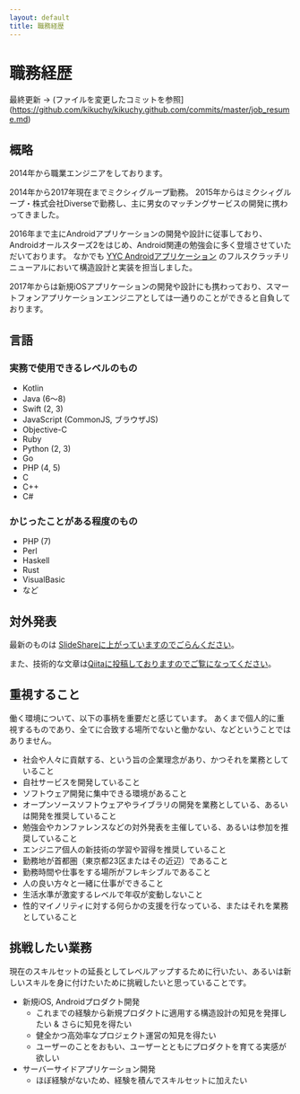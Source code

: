 ```yaml
---
layout: default
title: 職務経歴
---
```


# 職務経歴

最終更新 -> (ファイルを変更したコミットを参照](https://github.com/kikuchy/kikuchy.github.com/commits/master/job_resume.md)


## 概略

2014年から職業エンジニアをしております。

2014年から2017年現在までミクシィグループ勤務。
2015年からはミクシィグループ・株式会社Diverseで勤務し、主に男女のマッチングサービスの開発に携わってきました。

2016年まで主にAndroidアプリケーションの開発や設計に従事しており、Androidオールスターズ2をはじめ、Android関連の勉強会に多く登壇させていただいております。
なかでも [YYC Androidアプリケーション](https://play.google.com/store/apps/details?id=jp.yyc.app.official2&hl=ja) のフルスクラッチリニューアルにおいて構造設計と実装を担当しました。

2017年からは新規iOSアプリケーションの開発や設計にも携わっており、スマートフォンアプリケーションエンジニアとしては一通りのことができると自負しております。


## 言語

### 実務で使用できるレベルのもの

* Kotlin
* Java (6〜8)
* Swift (2, 3)
* JavaScript (CommonJS, ブラウザJS)
* Objective-C
* Ruby
* Python (2, 3)
* Go
* PHP (4, 5)
* C
* C++
* C#


### かじったことがある程度のもの

* PHP (7)
* Perl
* Haskell
* Rust
* VisualBasic
* など



## 対外発表

最新のものは [SlideShareに上がっていますのでごらんください](https://www.slideshare.net/HiroshiKikuchi)。

また、技術的な文章は[Qiitaに投稿しておりますのでご覧になってください](http://qiita.com/kikuchy)。



## 重視すること

働く環境について、以下の事柄を重要だと感じています。
あくまで個人的に重視するものであり、全てに合致する場所でないと働かない、などということではありません。


* 社会や人々に貢献する、という旨の企業理念があり、かつそれを業務としていること
* 自社サービスを開発していること
* ソフトウェア開発に集中できる環境があること
* オープンソースソフトウェアやライブラリの開発を業務としている、あるいは開発を推奨していること
* 勉強会やカンファレンスなどの対外発表を主催している、あるいは参加を推奨していること
* エンジニア個人の新技術の学習や習得を推奨していること
* 勤務地が首都圏（東京都23区またはその近辺）であること
* 勤務時間や仕事をする場所がフレキシブルであること
* 人の良い方々と一緒に仕事ができること
* 生活水準が激変するレベルで年収が変動しないこと
* 性的マイノリティに対する何らかの支援を行なっている、またはそれを業務としていること


## 挑戦したい業務

現在のスキルセットの延長としてレベルアップするために行いたい、あるいは新しいスキルを身に付けたいために挑戦したいと思っていることです。


* 新規iOS, Androidプロダクト開発
    * これまでの経験から新規プロダクトに適用する構造設計の知見を発揮したい & さらに知見を得たい
    * 健全かつ高効率なプロジェクト運営の知見を得たい
    * ユーザーのことをおもい、ユーザーとともにプロダクトを育てる実感が欲しい
* サーバーサイドアプリケーション開発
    * ほぼ経験がないため、経験を積んでスキルセットに加えたい